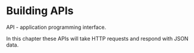 # Building APIs

API - application programming interface.

In this chapter these APIs will take HTTP requests and respond with JSON data.
